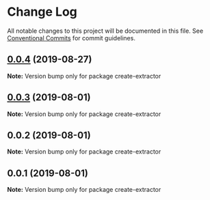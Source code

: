 # Change Log

All notable changes to this project will be documented in this file.
See [Conventional Commits](https://conventionalcommits.org) for commit guidelines.

## [0.0.4](https://github.com/imcuttle/intuitional-test/compare/v0.0.3...v0.0.4) (2019-08-27)

**Note:** Version bump only for package create-extractor

## [0.0.3](https://github.com/imcuttle/intuitional-test/compare/v0.0.2...v0.0.3) (2019-08-01)

**Note:** Version bump only for package create-extractor

## 0.0.2 (2019-08-01)

**Note:** Version bump only for package create-extractor

## 0.0.1 (2019-08-01)

**Note:** Version bump only for package create-extractor

